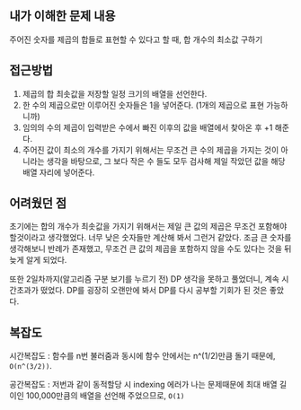 ## 내가 이해한 문제 내용

주어진 숫자를 제곱의 합들로 표현할 수 있다고 할 때, 합 개수의 최소값 구하기



## 접근방법

1. 제곱의 합 최솟값을 저장할 일정 크기의 배열을 선언한다.
2. 한 수의 제곱으로만 이루어진 숫자들은 1을 넣어준다. (1개의 제곱으로 표현 가능하니까)
3. 임의의 수의 제곱이 입력받은 수에서 빠진 이후의 값을 배열에서 찾아온 후 +1 해준다.
4. 주어진 값이 최소의 개수를 가지기 위해서는 무조건 큰 수의 제곱을 가지는 것이 아니라는 생각을 바탕으로, 그 보다 작은 수 들도 모두 검사해 제일 작았던 값을 해당 배열 자리에 넣어준다.



## 어려웠던 점

초기에는 합의 개수가 최솟값을 가지기 위해서는 제일 큰 값의 제곱은 무조건 포함해야 할것이라고 생각했었다. 너무 낮은 숫자들만 계산해 봐서 그런거 같았다. 조금 큰 숫자를 생각해보니 반례가 존재했고, 무조건 큰 값의 제곱을 포함하지 않을 수도 있다는 것을 뒤늦게 알게 되었다.

또한 2일차까지(알고리즘 구분 보기를 누르기 전) DP 생각을 못하고 풀었더니, 계속 시간초과가 떴었다. DP를 굉장히 오랜만에 봐서 DP를 다시 공부할 기회가 된 것은 좋았다.



## 복잡도

시간복잡도 : 함수를 n번 불러줌과 동시에 함수 안에서는 n^(1/2)만큼 돌기 때문에, `O(n^(3/2))`.

공간복잡도 : 저번과 같이 동적할당 시 indexing 에러가 나는 문제때문에 최대 배열 길이인 100,000만큼의 배열을 선언해 주었으므로, `O(1)`
